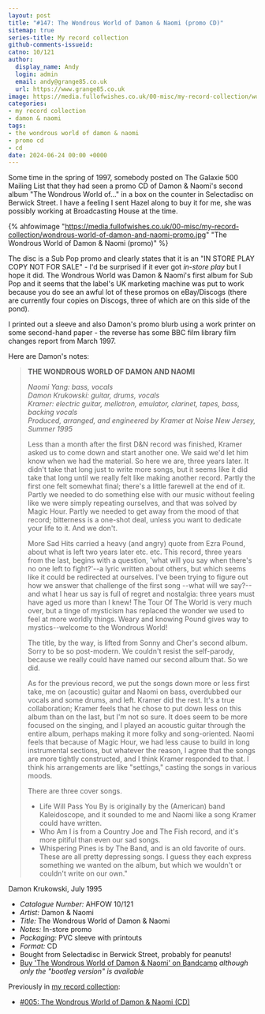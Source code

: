```yaml
---
layout: post
title: "#147: The Wondrous World of Damon & Naomi (promo CD)"
sitemap: true
series-title: My record collection
github-comments-issueid: 
catno: 10/121
author:
  display_name: Andy
  login: admin
  email: andy@grange85.co.uk
  url: https://www.grange85.co.uk
image: https://media.fullofwishes.co.uk/00-misc/my-record-collection/wondrous-world-of-damon-and-naomi-promo.jpg
categories:
- my record collection
- damon & naomi
tags:
- the wondrous world of damon & naomi
- promo cd
- cd
date: 2024-06-24 00:00 +0000
---
```

Some time in the spring of 1997, somebody posted on The Galaxie 500 Mailing List that they had seen a promo CD of Damon & Naomi's second album "The Wondrous World of..." in a box on the counter in Selectadisc on Berwick Street. I have a feeling I sent Hazel along to buy it for me, she was possibly working at Broadcasting House at the time.

{% ahfowimage "https://media.fullofwishes.co.uk/00-misc/my-record-collection/wondrous-world-of-damon-and-naomi-promo.jpg" "The Wondrous World of Damon & Naomi (promo)" %}

The disc is a Sub Pop promo and clearly states that it is an "IN STORE PLAY COPY NOT FOR SALE" - I'd be surprised if it ever got _in-store play_ but I hope it did. The Wondrous World was Damon & Naomi's first album for Sub Pop and it seems that the label's UK marketing machine was put to work because you do see an awful lot of these promos on eBay/Discogs (there are currently four copies on Discogs, three of which are on this side of the pond).

I printed out a sleeve and also Damon's promo blurb using a work printer on some second-hand paper - the reverse has some BBC film library film changes report from March 1997.

Here are Damon's notes:

<blockquote>
<p>
	<strong>
		THE WONDROUS WORLD OF DAMON AND NAOMI
	</strong>
</p>
<p>
	<em>Naomi Yang: bass, vocals<br>
	Damon Krukowski: guitar, drums, vocals<br>
	Kramer: electric guitar, mellotron, emulator, clarinet, tapes, bass, backing vocals<br>
	Produced, arranged, and engineered by Kramer at Noise New Jersey, Summer 1995
	</em>
</p>
<p>Less than a month after the first D&N record was finished, Kramer asked us to come down and start another one. We said we'd let him know when we had the material. So here we are, three years later. It didn't take that long just to write more songs, but it seems like it did take that long until we really felt like making another record. Partly the first one felt somewhat final; there's a little farewell at the end of it. Partly we needed to do something else with our music without feeling like we were simply repeating ourselves, and that was solved by Magic Hour. Partly we needed to get away from the mood of that record; bitterness is a one-shot deal, unless you want to dedicate your life to it. And we don't.</p>
<p>More Sad Hits carried a heavy (and angry) quote from Ezra Pound, about what is left two years later etc. etc. This record, three years from the last, begins with a question, 'what will you say when there's no one left to fight?'--a lyric written about others, but which seems like it could be redirected at ourselves. I've been trying to figure out how we answer that challenge of the first song --what will we say?-- and what I hear us say is full of regret and nostalgia: three years must have aged us more than I knew! The Tour Of The World is very much over, but a tinge of mysticism has replaced the wonder we used to feel at more worldly things. Weary and knowing Pound gives way to mystics--welcome to the Wondrous World!</p>
<p>The title, by the way, is lifted from Sonny and Cher's second album. Sorry to be so post-modern. We couldn't resist the self-parody, because we really could have named our second album that. So we did.</p>
<p>As for the previous record, we put the songs down more or less first take, me on (acoustic) guitar and Naomi on bass, overdubbed our vocals and some drums, and left. Kramer did the rest. It's a true collaboration; Kramer feels that he chose to put down less on this album than on the last, but I'm not so sure. It does seem to be more focused on the singing, and I played an acoustic guitar through the entire album, perhaps making it more folky and song-oriented. Naomi feels that because of Magic Hour, we had less cause to build in long instrumental sections, but whatever the reason, I agree that the songs are more tightly constructed, and I think Kramer responded to that. I think his arrangements are like "settings," casting the songs in various moods.</p>
<p>There are three cover songs.</p>
<ul><li>Life Will Pass You By is originally by the (American) band Kaleidoscope, and it sounded to me and Naomi like a song Kramer could have written.</li> 
<li>Who Am I is from a Country Joe and The Fish record, and it's more pitiful than even our sad songs.</li>
<li>Whispering Pines is by The Band, and is an old favorite of ours.</li>
These are all pretty depressing songs. I guess they each express something we wanted on the album, but which we wouldn't or couldn't write on our own."
</ul>
</blockquote>
<p class="caption">Damon Krukowski, July 1995</p>

 - *Catalogue Number:* AHFOW 10/121
 - *Artist:* Damon & Naomi
 - *Title:* The Wondrous World of Damon & Naomi
 - *Notes:* In-store promo
 - *Packaging:* PVC sleeve with printouts
 - *Format:* CD
 - Bought from Selectadisc in Berwick Street, probably for peanuts!
 - [Buy 'The Wondrous World of Damon & Naomi' on Bandcamp](https://damonandnaomi.bandcamp.com/album/the-wondrous-world-of-damon-naomi-bootleg-edition) _although only the "bootleg version" is available_

Previously in [my record collection](/category/my-record-collection):
 - [#005: The Wondrous World of Damon & Naomi (CD)](/2023/02/02/my-record-collection-005-the-wondrous-world-of-damon-naomi-cd/)
